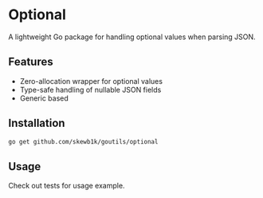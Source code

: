 # Optional

A lightweight Go package for handling optional values when parsing JSON.

## Features

- Zero-allocation wrapper for optional values
- Type-safe handling of nullable JSON fields
- Generic based

## Installation

```bash
go get github.com/skewb1k/goutils/optional
```

## Usage

Check out tests for usage example.
